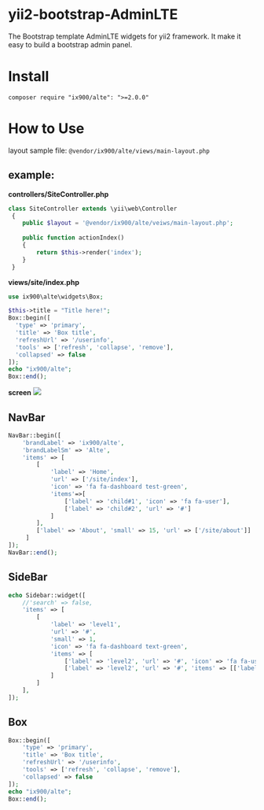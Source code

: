 # yii2-bootstrap-AdminLTE
The Bootstrap template AdminLTE widgets for yii2 framework. 
It make it easy to build a bootstrap admin panel.


Install
===

`composer require "ix900/alte": ">=2.0.0"`

How to Use
===
layout sample file: `@vendor/ix900/alte/views/main-layout.php`
 
example:
---
**controllers/SiteController.php**
```php
class SiteController extends \yii\web\Controller
 {
    public $layout = '@vendor/ix900/alte/veiws/main-layout.php';
    
    public function actionIndex()
    {
        return $this->render('index');
    }
 }
```
  
**views/site/index.php**
```php
use ix900\alte\widgets\Box;

$this->title = "Title here!";
Box::begin([
  'type' => 'primary',
  'title' => 'Box title',
  'refreshUrl' => '/userinfo',
  'tools' => ['refresh', 'collapse', 'remove'],
  'collapsed' => false
]);
echo "ix900/alte";
Box::end();
```

**screen**
![](http://deeppic.b0.upaiyun.com/1605/Vkfl3MLQb.png)

NavBar
---
```php
NavBar::begin([
    'brandLabel' => 'ix900/alte',
    'brandLabelSm' => 'Alte',
    'items' => [
        [
            'label' => 'Home', 
            'url' => ['/site/index'],
            'icon' => 'fa fa-dashboard test-green',
            'items'=>[
                ['label' => 'child#1', 'icon' => 'fa fa-user'],
                ['label' => 'child#2', 'url' => '#']
            ]
        ],
        ['label' => 'About', 'small' => 15, 'url' => ['/site/about']]
     ] 
]);
NavBar::end();
```

SideBar
---
```php
echo Sidebar::widget([
    //'search' => false,
    'items' => [
        [
            'label' => 'level1', 
            'url' => '#', 
            'small' => 1, 
            'icon' => 'fa fa-dashboard text-green',
            'items' => [
                ['label' => 'level2', 'url' => '#', 'icon' => 'fa fa-user text-red'],
                ['label' => 'level2', 'url' => '#', 'items' => [['label' => 'level3']]]
            ]
        ]
    ],
]);
```

Box
---

```php
Box::begin([
    'type' => 'primary',
    'title' => 'Box title',
    'refreshUrl' => '/userinfo',
    'tools' => ['refresh', 'collapse', 'remove'],
    'collapsed' => false
]);
echo "ix900/alte";
Box::end();
```
